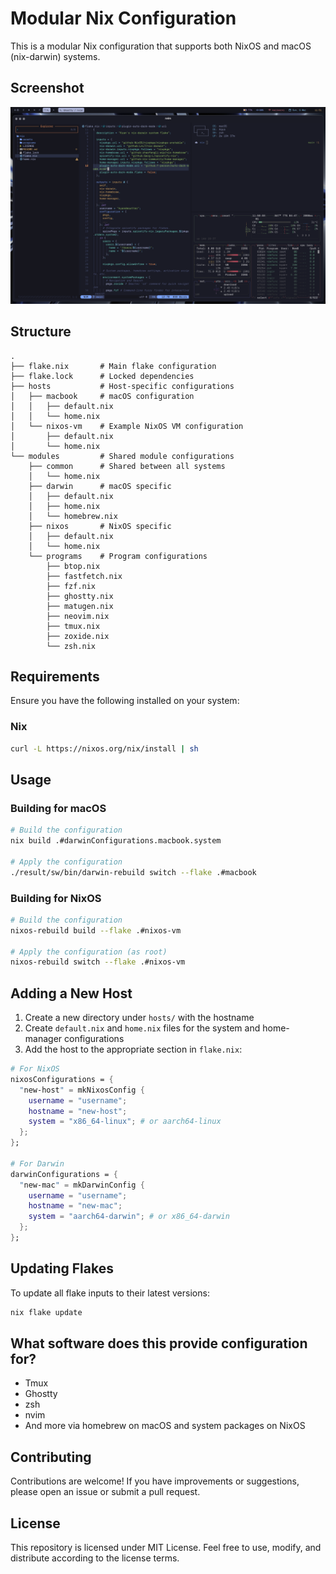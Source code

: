 # Modular Nix Configuration

This is a modular Nix configuration that supports both NixOS and macOS (nix-darwin) systems.

## Screenshot
![image](https://raw.githubusercontent.com/FormalSnake/dotfiles/main/assets/screenshot.png)

## Structure

```
.
├── flake.nix       # Main flake configuration
├── flake.lock      # Locked dependencies
├── hosts           # Host-specific configurations
│   ├── macbook     # macOS configuration
│   │   ├── default.nix
│   │   └── home.nix
│   └── nixos-vm    # Example NixOS VM configuration
│       ├── default.nix
│       └── home.nix
└── modules         # Shared module configurations
    ├── common      # Shared between all systems
    │   └── home.nix
    ├── darwin      # macOS specific
    │   ├── default.nix
    │   ├── home.nix
    │   └── homebrew.nix
    ├── nixos       # NixOS specific
    │   ├── default.nix
    │   └── home.nix
    └── programs    # Program configurations
        ├── btop.nix
        ├── fastfetch.nix
        ├── fzf.nix
        ├── ghostty.nix
        ├── matugen.nix
        ├── neovim.nix
        ├── tmux.nix
        ├── zoxide.nix
        └── zsh.nix
```

## Requirements
Ensure you have the following installed on your system:

### Nix
```sh
curl -L https://nixos.org/nix/install | sh
```

## Usage

### Building for macOS

```bash
# Build the configuration
nix build .#darwinConfigurations.macbook.system

# Apply the configuration
./result/sw/bin/darwin-rebuild switch --flake .#macbook
```

### Building for NixOS

```bash
# Build the configuration
nixos-rebuild build --flake .#nixos-vm

# Apply the configuration (as root)
nixos-rebuild switch --flake .#nixos-vm
```

## Adding a New Host

1. Create a new directory under `hosts/` with the hostname
2. Create `default.nix` and `home.nix` files for the system and home-manager configurations
3. Add the host to the appropriate section in `flake.nix`:

```nix
# For NixOS
nixosConfigurations = {
  "new-host" = mkNixosConfig {
    username = "username";
    hostname = "new-host";
    system = "x86_64-linux"; # or aarch64-linux
  };
};

# For Darwin
darwinConfigurations = {
  "new-mac" = mkDarwinConfig {
    username = "username";
    hostname = "new-mac";
    system = "aarch64-darwin"; # or x86_64-darwin
  };
};
```

## Updating Flakes

To update all flake inputs to their latest versions:

```sh
nix flake update
```

## What software does this provide configuration for?
* Tmux 
* Ghostty
* zsh 
* nvim
* And more via homebrew on macOS and system packages on NixOS

## Contributing

Contributions are welcome! If you have improvements or suggestions, please open an issue or submit a pull request.

## License

This repository is licensed under MIT License. Feel free to use, modify, and distribute according to the license terms.